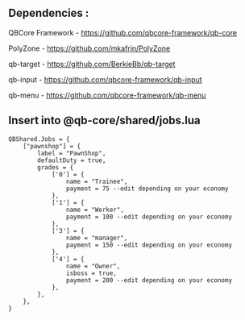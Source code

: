 
## Dependencies :

QBCore Framework - https://github.com/qbcore-framework/qb-core

PolyZone - https://github.com/mkafrin/PolyZone

qb-target - https://github.com/BerkieBb/qb-target

qb-input - https://github.com/qbcore-framework/qb-input

qb-menu - https://github.com/qbcore-framework/qb-menu


## Insert into @qb-core/shared/jobs.lua 
```
QBShared.Jobs = {
    ["pawnshop"] = {
		label = "PawnShop",
		defaultDuty = true,
		grades = {
            ['0'] = {
                name = "Trainee",
                payment = 75 --edit depending on your economy
            },
			['1'] = {
                name = "Worker",
                payment = 100 --edit depending on your economy
            },
            ['3'] = {
                name = "manager",
                payment = 150 --edit depending on your economy
            },
			['4'] = {
                name = "Owner",
                isboss = true,
                payment = 200 --edit depending on your economy
            },
        },
	},
}		
```
